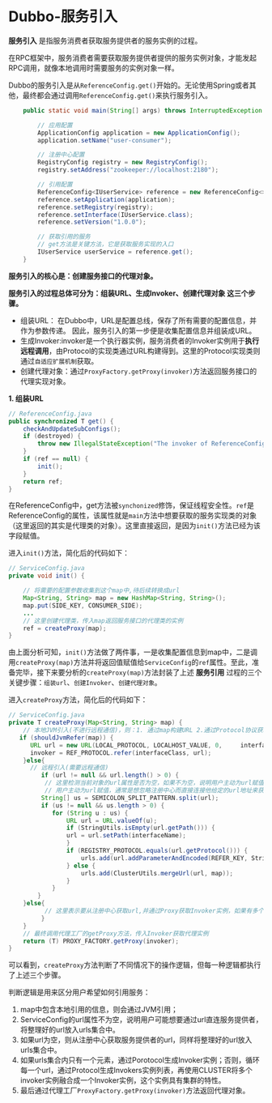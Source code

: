 # Dubbo-服务引入

**服务引入** 是指服务消费者获取服务提供者的服务实例的过程。

在RPC框架中，服务消费者需要获取服务提供者提供的服务实例对象，才能发起RPC调用，就像本地调用时需要服务的实例对象一样。

Dubbo的服务引入是从`ReferenceConfig.get()`开始的。无论使用Spring或者其他，最终都会通过调用`ReferenceConfig.get()`来执行服务引入。

```java
    public static void main(String[] args) throws InterruptedException {

        // 应用配置
        ApplicationConfig application = new ApplicationConfig();
        application.setName("user-consumer");

        // 注册中心配置
        RegistryConfig registry = new RegistryConfig();
        registry.setAddress("zookeeper://localhost:2180");

        // 引用配置
        ReferenceConfig<IUserService> reference = new ReferenceConfig<>();
        reference.setApplication(application);
        reference.setRegistry(registry);
        reference.setInterface(IUserService.class);
        reference.setVersion("1.0.0");

        // 获取引用的服务
        // get方法是关键方法，它是获取服务实现的入口
        IUserService userService = reference.get();
    }
```

**服务引入的核心是：创建服务接口的代理对象。**

**服务引入的过程总体可分为：组装URL、生成Invoker、创建代理对象 这三个步骤。**

- 组装URL： 在Dubbo中，URL是配置总线，保存了所有需要的配置信息，并作为参数传递。 因此，服务引入的第一步便是收集配置信息并组装成URL。
- 生成Invoker:invoker是一个执行器实例，服务消费者的Invoker实例用于**执行远程调用**，由Protocol的实现类通过URL构建得到。这里的Protocol实现类则通过`自适应扩展机制`获取。
- 创建代理对象：通过`ProxyFactory.getProxy(invoker)`方法返回服务接口的代理实现对象。

**1. 组装URL**

```java
// ReferenceConfig.java
public synchronized T get() {
    checkAndUpdateSubConfigs();
    if (destroyed) {
        throw new IllegalStateException("The invoker of ReferenceConfig(" + url + ") has already destroyed!");
    }
    if (ref == null) {
        init();
    }
    return ref;
}
```

在ReferenceConfig中，get方法被`synchonized`修饰，保证线程安全性。`ref`是ReferenceConfig的属性，该属性就是`main`方法中想要获取的服务实现类的对象（这里返回的其实是代理类的对象）。这里直接返回，是因为`init()`方法已经为该字段赋值。

进入`init()`方法，简化后的代码如下：

```java
// ServiceConfig.java
private void init() {

    // 将需要的配置参数收集到这个map中,待后续转换成url
    Map<String, String> map = new HashMap<String, String>();
    map.put(SIDE_KEY, CONSUMER_SIDE);
    ...
    // 这里创建代理类，传入map返回服务接口的代理类的实例
    ref = createProxy(map);
}
```

由上面分析可知，`init()`方法做了两件事，一是收集配置信息到map中，二是调用`createProxy(map)`方法并将返回值赋值给`ServiceConfig`的`ref`属性。至此，准备完毕，接下来要分析的`createProxy(map)`方法封装了上述 **服务引用** 过程的三个关键步骤：`组装url`、`创建Invoker`、`创建代理对象`。

进入`createProxy`方法，简化后的代码如下：

```java
// ServiceConfig.java
private T createProxy(Map<String, String> map) {
    // 本地JVM引入(不进行远程通信)，则：1. 通过map构建URL 2.通过Protocol协议获取Invoker实例
   if (shouldJvmRefer(map)) {
      URL url = new URL(LOCAL_PROTOCOL, LOCALHOST_VALUE, 0, 	interfaceClass.getName()).addParameters(map);
      invoker = REF_PROTOCOL.refer(interfaceClass, url);
    }else{
      // 远程引入(需要远程通信)
         if (url != null && url.length() > 0) {
          // 这里检测当前对象的url属性是否为空，如果不为空，说明用户主动为url赋值了
          // 用户主动为url赋值，通常是想忽略注册中心而直接连接他给定的url地址来获取服务
         String[] us = SEMICOLON_SPLIT_PATTERN.split(url);
         if (us != null && us.length > 0) {
         	for (String u : us) {
         		URL url = URL.valueOf(u);
         		if (StringUtils.isEmpty(url.getPath())) {
         		url = url.setPath(interfaceName);
         		}
         		if (REGISTRY_PROTOCOL.equals(url.getProtocol())) {
         			urls.add(url.addParameterAndEncoded(REFER_KEY, StringUtils.toQueryString(map)));
         		} else {
         			urls.add(ClusterUtils.mergeUrl(url, map));
         		}
      	 	}
     	}
   	}else{
          // 这里表示要从注册中心获取url,并通过Proxy获取Invoker实例，如果有多个url，则将获取的多个invoke实例放到一个集合中，再用Cluster结合Directory融合成一个Invoker，这个Invoker具备负载均衡和容错能力
         }
 	}
    // 最终调用代理工厂的getProxy方法，传入Invoker获取代理实例
    return (T) PROXY_FACTORY.getProxy(invoker);
}
```

可以看到，`createProxy`方法判断了不同情况下的操作逻辑，但每一种逻辑都执行了上述三个步骤。

判断逻辑是用来区分用户希望如何引用服务：

1. map中包含本地引用的信息，则会通过JVM引用；
2. ServiceConfig的url属性不为空，说明用户可能想要通过url直连服务提供者，将整理好的url放入urls集合中。
3. 如果url为空，则从注册中心获取服务提供者的url，同样将整理好的url放入urls集合中。
4. 如果urls集合内只有一个元素，通过Porotocol生成Invoker实例；否则，循环每一个url，通过Protocol生成Invokers实例列表，再使用CLUSTER将多个invoker实例融合成一个Invoker实例，这个实例具有集群的特性。
5. 最后通过代理工厂`ProxyFactory.getProxy(invoker)`方法返回代理对象。